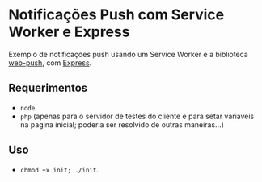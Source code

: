 # Notificações Push com Service Worker e Express
Exemplo de notificações push usando um Service Worker e a biblioteca [web-push](https://github.com/web-push-libs/web-push), com [Express](https://github.com/expressjs/express).
## Requerimentos
- `node`
- `php` (apenas para o servidor de testes do cliente e para setar variaveis na pagina inicial; poderia ser resolvido de outras maneiras...)
## Uso
- `chmod +x init; ./init`.
